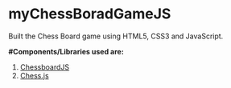 # myChessBoradGameJS
Built the Chess Board game using HTML5, CSS3 and JavaScript.

<strong>#Components/Libraries used are:</strong><br>
1. <a href="https://chessboardjs.com/" target="_blank">ChessboardJS</a><br>
2. <a href="https://github.com/jhlywa/chess.js" >Chess.js</a>

